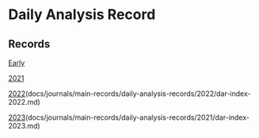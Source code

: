 # Daily Analysis Record

## Records
[Early]()

[2021](docs/journals/main-records/daily-analysis-records/2021/dar-index-2021.md)

[2022]()(docs/journals/main-records/daily-analysis-records/2022/dar-index-2022.md)

[2023]()(docs/journals/main-records/daily-analysis-records/2021/dar-index-2023.md)